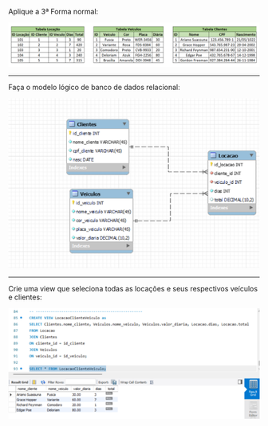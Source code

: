 Aplique a 3ª Forma normal:

<img src = modelo_tabela_normal.png>

_________________________________________

Faça o modelo lógico de banco de dados relacional:

<img src = modelo_logico.png>

_________________________________________

Crie uma view que seleciona todas as locações e seus respectivos veículos e clientes:

<img src = print_view.png>



